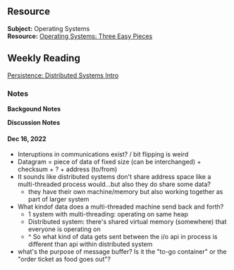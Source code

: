 ## Resource

**Subject:** Operating Systems \
**Resource:** [Operating Systems: Three Easy Pieces](https://pages.cs.wisc.edu/~remzi/OSTEP/)

## Weekly Reading

[Persistence: Distributed Systems Intro](https://pages.cs.wisc.edu/~remzi/OSTEP/dist-intro.pdf)

### Notes

**Backgound Notes**

**Discussion Notes**

#### Dec 16, 2022
- Interuptions in communications exist? / bit flipping is weird
- Datagram = piece of data of fixed size (can be interchanged) + checksum + ? + address (to/from)
- It sounds like distributed systems don't share address space like a multi-threaded process would...but also they do share some data?
	- they have their own machine/memory but also working together as part of larger system
- What kindof data does a multi-threaded machine send back and forth?
	- 1 system with multi-threading: operating on same heap 
	- Distributed system: there's shared virtual memory (somewhere) that everyone is operating on
    - ^ So what kind of data gets sent between the i/o api in process is different than api within distributed system
- what's the purpose of message buffer? Is it the "to-go container" or the "order ticket as food goes out"?

